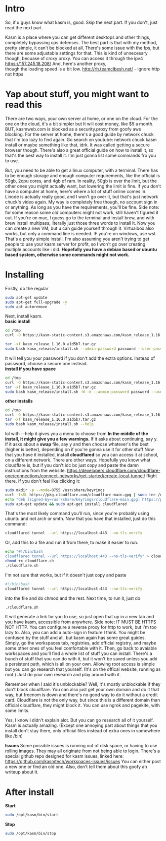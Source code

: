 # Intro
So, if u guys know what kasm is, good. Skip the next part. If you don't, just read the next part.

Kasm is a place where you can get different desktops and other things, completely bypassing cps defenses. 
The best part is that with my method, pretty simple, it can't be blocked at all. 
There's some issue with the fps, but there are some adjustable settings for that. This is kind of unnecesary though, 
becuase of croxy proxy. You can access it through the ipv4 https://157.245.18.208/ And, here's another proxy,   
though the loading speed is a bit low. http://rh.teamclbesh.net/ - ignore http not https

# Yap about stuff, you might want to read this
There are two ways, your own server at home, or one on the cloud. For the one on the cloud, it's a bit simpler
but It will cost money, like $5 a month. BUT, kasmweb.com is blocked as a security.proxy from goofy aws blocking. For the server at home, there's a good guide by network chuck that i'm too lazy to find again. Go search on youtube: network chuck kasm install
or maybe something like that, idrk. It was called getting a secure browser though. There's also a great official guide on how to install it, so that's the best way to install it. I'm just gonna list some commands fro you to use. 

But, you need to be able to get a linux computer, with a terminal. There has to be enough storage and enough computer requirements, like the official is 50gb, 2cpu cores, and 4gb of ram. In reality, 50gb is over the limit, but the other ones you might actually want, but lowering the limit is fine. If you don't have a computer at home, here's where a lot of stuff online
comes in. Linode is actually really good, and I won't go over it, but that's just network chuck's video again. My way is completely free though, no account sign in or anything. As long as you have the requirements, you'll be fine. Side note: for some reason some old computers might not work, still haven't figured it out. If you're on mac, I guess go to the terminal and install
brew, and with brew install multipass, literally just those three words to install it. Now you can create a new VM, but u can 
guide yourself through it. Virtualbox also works, but only a command line is needed. IF you're on windows, use wsl. That's a pretty
simple install. I'm also assuming you aren't trying to get people to use your kasm server for profit, so I won't go over creating
multiple accounts like i did. **Hopefully you have a debian based or ubuntu based system, otherwise some commands might not work.**

# Installing
Firstly, do the regular
```bash
sudo apt-get update
sudo apt-get full-upgrade -y
sudo apt autoremove
```
Next, install kasm.  
**basic install**
```bash
cd /tmp
curl -O https://kasm-static-content.s3.amazonaws.com/kasm_release_1.16.0.a1d5b7.tar.gz

tar -xf kasm_release_1.16.0.a1d5b7.tar.gz
sudo bash kasm_release/install.sh --admin-password password --user-password password
```
It will tell you your password if you don't add the extra options. Instead of password, choose a secure one instead.   
**install if you have space**
```bash
cd /tmp
curl -O https://kasm-static-content.s3.amazonaws.com/kasm_release_1.16.0.a1d5b7.tar.gz
tar -xf kasm_release_1.16.0.a1d5b7.tar.gz
sudo bash kasm_release/install.sh -W -e --admin-password password --user-password password
```
**other installs**
```bash
cd /tmp
curl -O https://kasm-static-content.s3.amazonaws.com/kasm_release_1.16.0.a1d5b7.tar.gz
tar -xf kasm_release_1.16.0.a1d5b7.tar.gz
sudo bash kasm_release/install.sh --help
```
lol with --help it gives you a menu to choose from
**In the middle of the install, it might give you a few warnings.**
If it asks about continuing, say y.
If it asks about a **swap** file, say y and then choose whatever's the best (higher is better), depending on if you're gonna use it for other stuff
Now that you have it installed, install **cloudflared** so you can access it at school, on a different network. There are other ways.
Hopefully you know what cloudflare is, but if you don't idc bc just copy and paste the damn instructions from the website.
https://developers.cloudflare.com/cloudflare-one/connections/connect-networks/get-started/create-local-tunnel/
Right there.
If you don't feel like clicking it:
```bash
sudo mkdir -p --mode=0755 /usr/share/keyrings
curl -fsSL https://pkg.cloudflare.com/cloudflare-main.gpg | sudo tee /usr/share/keyrings/cloudflare-main.gpg >/dev/null
echo "deb [signed-by=/usr/share/keyrings/cloudflare-main.gpg] https://pkg.cloudflare.com/cloudflared $(lsb_release -cs) main" | sudo tee /etc/apt/sources.list.d/cloudflared.list
sudo apt-get update && sudo apt-get install cloudflared
```
That's the most likely command you'll run, since you're probably using ubuntu and not arch or smth. 
Now that you have that installed, just do this command:
```bash
cloudflared tunnel --url https://localhost:443 --no-tls-verify
```
Or, add this to a file and run it from there, to make it easier to run. 
```bash
echo "#!/bin/bash
cloudflared tunnel --url https://localhost:443 --no-tls-verify" > cloudflare.sh
chmod +x cloudflare.sh
./cloudflare.sh
```
I'm not sure that works, but if it doesn't just copy and paste
```bash
#!/bin/bash
cloudflared tunnel --url https://localhost:443 --no-tls-verify
```
into the file and do chmod and the rest. 
Next time, to run it, just do 
```bash
./cloudflare.sh
```
It will generate a link for you to use, so just open that up in a new tab and you have kasm, accessible from anywhere.
Side note: IT MUST BE HTTPS NOT HTTP.
You can configure a reverse proxy for http to work, but I'm too lazy to.
Also, you can add a auto-sign in feature I think. 
You might be confused by the stuff and all, but kasm again has some great guides.
Simply, go the workspaces tab, registries, add official registry, and maybe some other ones of you feel comfortable with it.
Then, go back to avaiable workspaces and you'll find a whole list of stuff you can install. There's a bunch of stuff that you 
can do with it, but it won't be saved unless you add a persistent path, which is all on your own. Allowing root access is simple
but you can go research that yourself. (It's on the offical website, running as root.) Just do your own research and play around with it. 

Remember when I said it's unblockable? Well, it's mostly unblockable if they don't block cloudflare. You can also just
get your own domain and do it that way, but freenom is down and there's no good way to do it without a credit card. 
Cloudflare is not the only way, but since this is a different domain than official cloudflare, they might block it. 
You can use ngrok and pagekite, with some limits.

Yes, I know i didn't explain alot. But you can go research all of it yourself. Kasm is actually amazing.
(Except one annoying part about things that you install don't stay there, only official files instead of extra ones in
somewhere like /bin)

**Issues**
Some possible issues is running out of disk space, or having to use rolling images.
They may all originate from not being able to login.
There's a special github repo designed for kasm issues, linked here: https://github.com/kasmtech/workspaces-issues/issues
You can either post a new one or find an old one. Also, don't tell them about this goofy ah writeup about it. 

# After install
**Start**
```bash
sudo /opt/kasm/bin/start
```
**Stop**
```bash
sudo /opt/kasm/bin/stop
```

